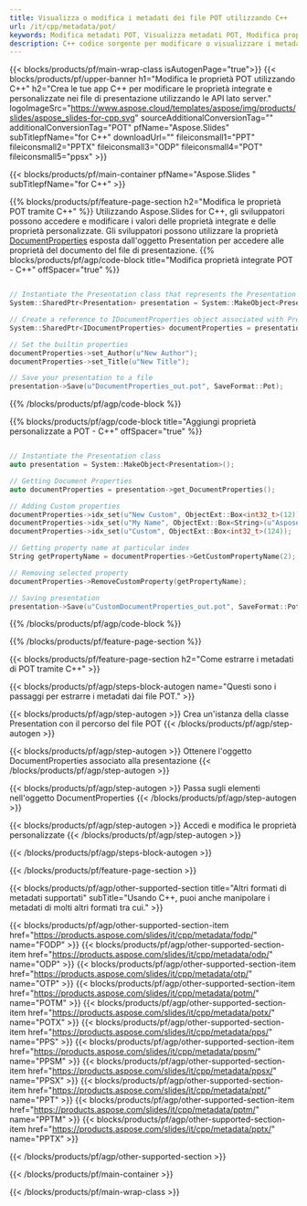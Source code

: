 ```yaml
---
title: Visualizza o modifica i metadati dei file POT utilizzando C++
url: /it/cpp/metadata/pot/
keywords: Modifica metadati POT, Visualizza metadati POT, Modifica proprietà POT, Visualizza proprietà POT
description: C++ codice sorgente per modificare o visualizzare i metadati del formato POT.
---
```


{{< blocks/products/pf/main-wrap-class isAutogenPage="true">}}
{{< blocks/products/pf/upper-banner h1="Modifica le proprietà POT utilizzando C++" h2="Crea le tue app C++ per modificare le proprietà integrate e personalizzate nei file di presentazione utilizzando le API lato server." logoImageSrc="https://www.aspose.cloud/templates/aspose/img/products/slides/aspose_slides-for-cpp.svg" sourceAdditionalConversionTag="" additionalConversionTag="POT" pfName="Aspose.Slides" subTitlepfName="for C++" downloadUrl="" fileiconsmall1="PPT" fileiconsmall2="PPTX" fileiconsmall3="ODP" fileiconsmall4="POT" fileiconsmall5="ppsx" >}}

{{< blocks/products/pf/main-container pfName="Aspose.Slides " subTitlepfName="for C++" >}}

{{% blocks/products/pf/feature-page-section  h2="Modifica le proprietà POT tramite C++" %}}
Utilizzando Aspose.Slides for C++, gli sviluppatori possono accedere e modificare i valori delle proprietà integrate e delle proprietà personalizzate. Gli sviluppatori possono utilizzare la proprietà [DocumentProperties](https://reference.aspose.com/slides/cpp/aspose.slides/documentproperties/) esposta dall'oggetto Presentation per accedere alle proprietà del documento del file di presentazione.
{{% blocks/products/pf/agp/code-block title="Modifica proprietà integrate POT - C++" offSpacer="true" %}}

```cpp

// Instantiate the Presentation class that represents the Presentation
System::SharedPtr<Presentation> presentation = System::MakeObject<Presentation>(u"presentation.pot");

// Create a reference to IDocumentProperties object associated with Presentation
System::SharedPtr<IDocumentProperties> documentProperties = presentation->get_DocumentProperties();

// Set the builtin properties
documentProperties->set_Author(u"New Author");
documentProperties->set_Title(u"New Title");

// Save your presentation to a file
presentation->Save(u"DocumentProperties_out.pot", SaveFormat::Pot);
```

{{% /blocks/products/pf/agp/code-block %}}

{{% blocks/products/pf/agp/code-block title="Aggiungi proprietà personalizzate a POT - C++" offSpacer="true" %}}

```cpp

// Instantiate the Presentation class
auto presentation = System::MakeObject<Presentation>();

// Getting Document Properties
auto documentProperties = presentation->get_DocumentProperties();

// Adding Custom properties
documentProperties->idx_set(u"New Custom", ObjectExt::Box<int32_t>(12));
documentProperties->idx_set(u"My Name", ObjectExt::Box<String>(u"Aspose Metadata Editor"));
documentProperties->idx_set(u"Custom", ObjectExt::Box<int32_t>(124));

// Getting property name at particular index
String getPropertyName = documentProperties->GetCustomPropertyName(2);

// Removing selected property
documentProperties->RemoveCustomProperty(getPropertyName);

// Saving presentation
presentation->Save(u"CustomDocumentProperties_out.pot", SaveFormat::Pot);
```

{{% /blocks/products/pf/agp/code-block %}}

{{% /blocks/products/pf/feature-page-section %}}

{{< blocks/products/pf/feature-page-section  h2="Come estrarre i metadati di POT tramite C++" >}}

{{< blocks/products/pf/agp/steps-block-autogen name="Questi sono i passaggi per estrarre i metadati dai file POT." >}}

{{< blocks/products/pf/agp/step-autogen >}}
Crea un'istanza della classe Presentation con il percorso del file POT
{{< /blocks/products/pf/agp/step-autogen >}}

{{< blocks/products/pf/agp/step-autogen >}}
Ottenere l'oggetto DocumentProperties associato alla presentazione
{{< /blocks/products/pf/agp/step-autogen >}}

{{< blocks/products/pf/agp/step-autogen >}}
Passa sugli elementi nell'oggetto DocumentProperties
{{< /blocks/products/pf/agp/step-autogen >}}

{{< blocks/products/pf/agp/step-autogen >}}
Accedi e modifica le proprietà personalizzate
{{< /blocks/products/pf/agp/step-autogen >}}

{{< /blocks/products/pf/agp/steps-block-autogen >}}

{{< /blocks/products/pf/feature-page-section >}}

{{< blocks/products/pf/agp/other-supported-section title="Altri formati di metadati supportati" subTitle="Usando C++, puoi anche manipolare i metadati di molti altri formati tra cui." >}}

{{< blocks/products/pf/agp/other-supported-section-item href="https://products.aspose.com/slides/it/cpp/metadata/fodp/" name="FODP" >}}
{{< blocks/products/pf/agp/other-supported-section-item href="https://products.aspose.com/slides/it/cpp/metadata/odp/" name="ODP" >}}
{{< blocks/products/pf/agp/other-supported-section-item href="https://products.aspose.com/slides/it/cpp/metadata/otp/" name="OTP" >}}
{{< blocks/products/pf/agp/other-supported-section-item href="https://products.aspose.com/slides/it/cpp/metadata/potm/" name="POTM" >}}
{{< blocks/products/pf/agp/other-supported-section-item href="https://products.aspose.com/slides/it/cpp/metadata/potx/" name="POTX" >}}
{{< blocks/products/pf/agp/other-supported-section-item href="https://products.aspose.com/slides/it/cpp/metadata/pps/" name="PPS" >}}
{{< blocks/products/pf/agp/other-supported-section-item href="https://products.aspose.com/slides/it/cpp/metadata/ppsm/" name="PPSM" >}}
{{< blocks/products/pf/agp/other-supported-section-item href="https://products.aspose.com/slides/it/cpp/metadata/ppsx/" name="PPSX" >}}
{{< blocks/products/pf/agp/other-supported-section-item href="https://products.aspose.com/slides/it/cpp/metadata/ppt/" name="PPT" >}}
{{< blocks/products/pf/agp/other-supported-section-item href="https://products.aspose.com/slides/it/cpp/metadata/pptm/" name="PPTM" >}}
{{< blocks/products/pf/agp/other-supported-section-item href="https://products.aspose.com/slides/it/cpp/metadata/pptx/" name="PPTX" >}}


{{< /blocks/products/pf/agp/other-supported-section >}}

{{< /blocks/products/pf/main-container >}}
    
{{< /blocks/products/pf/main-wrap-class >}}